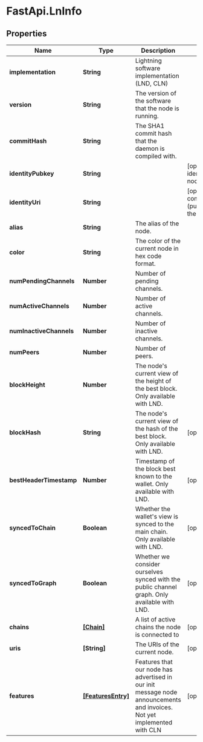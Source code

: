 # FastApi.LnInfo

## Properties

Name | Type | Description | Notes
------------ | ------------- | ------------- | -------------
**implementation** | **String** | Lightning software implementation (LND, CLN) | 
**version** | **String** | The version of the software that the node is running. | 
**commitHash** | **String** | The SHA1 commit hash that the daemon is compiled with. | 
**identityPubkey** | **String** |  | [optional] [default to &#39;The identity pubkey of the current node.&#39;]
**identityUri** | **String** |  | [optional] [default to &#39;The complete URI (pubkey@physicaladdress:port) the current node.&#39;]
**alias** | **String** | The alias of the node. | 
**color** | **String** | The color of the current node in hex code format. | 
**numPendingChannels** | **Number** | Number of pending channels. | 
**numActiveChannels** | **Number** | Number of active channels. | 
**numInactiveChannels** | **Number** | Number of inactive channels. | 
**numPeers** | **Number** | Number of peers. | 
**blockHeight** | **Number** | The node&#39;s current view of the height of the best block. Only available with LND. | 
**blockHash** | **String** | The node&#39;s current view of the hash of the best block. Only available with LND. | [optional] [default to &#39;&#39;]
**bestHeaderTimestamp** | **Number** | Timestamp of the block best known to the wallet. Only available with LND. | [optional] 
**syncedToChain** | **Boolean** | Whether the wallet&#39;s view is synced to the main chain. Only available with LND. | [optional] 
**syncedToGraph** | **Boolean** | Whether we consider ourselves synced with the public channel graph. Only available with LND. | [optional] 
**chains** | [**[Chain]**](Chain.md) | A list of active chains the node is connected to | [optional] 
**uris** | **[String]** | The URIs of the current node. | [optional] 
**features** | [**[FeaturesEntry]**](FeaturesEntry.md) | Features that our node has advertised in our init message node announcements and invoices. Not yet implemented with CLN | [optional] 


